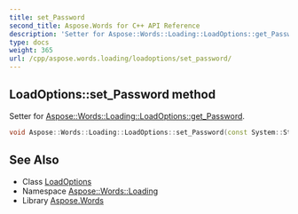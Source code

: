 ```yaml
---
title: set_Password
second_title: Aspose.Words for C++ API Reference
description: 'Setter for Aspose::Words::Loading::LoadOptions::get_Password.'
type: docs
weight: 365
url: /cpp/aspose.words.loading/loadoptions/set_password/
---
```

## LoadOptions::set_Password method


Setter for [Aspose::Words::Loading::LoadOptions::get_Password](../get_password/).

```cpp
void Aspose::Words::Loading::LoadOptions::set_Password(const System::String &value)
```

## See Also

* Class [LoadOptions](../)
* Namespace [Aspose::Words::Loading](../../)
* Library [Aspose.Words](../../../)
